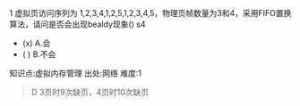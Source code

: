 1
虚拟页访问序列为 1,2,3,4,1,2,5,1,2,3,4,5，物理页帧数量为3和4，采用FIFO置换算法，请问是否会出现bealdy现象() s4
- (x) A.会
- ( ) B.不会

知识点:虚拟内存管理
出处:网络
难度:1
> D 3页时9次缺页，4页时10次缺页
